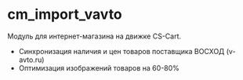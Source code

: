 # cm_import_vavto
Модуль для интернет-магазина на движке CS-Cart.
 - Синхронизация наличия и цен товаров поставщика ВОСХОД (v-avto.ru)
 - Оптимизация изображений товаров на 60-80%
